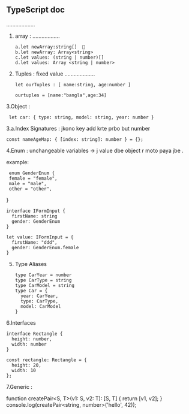 ## TypeScript doc
...................

 1. array :
..................


        a.let newArray:string[]  🍻
        b.let newArray: Array<string>
        c.let values: (string | number)[]
        d.let values: Array <string | number>


2. Tuples : fixed value
....................

       let ourTuples : [ name:string, age:number ]
       
       ourtuples = [name:"bangla",age:34]

3.Object :

     let car: { type: string, model: string, year: number }

3.a.Index Signatures : jkono key add krte prbo but number


    const nameAgeMap: { [index: string]: number } = {};

 4.Enum : unchangeable variables -> j value dbe object r moto paya jbe .

example:

     enum GenderEnum {
     female = "female",
     male = "male",
     other = "other",
   }
   
    interface IFormInput {
      firstName: string
      gender: GenderEnum
    }
   
    let value: IFormInput = {
      firstName: "ddd",
      gender: GenderEnum.female
    }

 5. Type Aliases


        type CarYear = number
        type CarType = string
        type CarModel = string
        type Car = {
          year: CarYear,
          type: CarType,
          model: CarModel
        }
6.Interfaces 

    interface Rectangle {
      height: number,
      width: number
    }
    
    const rectangle: Rectangle = {
      height: 20,
      width: 10
    };

 7.Generic : 

  function createPair<S, T>(v1: S, v2: T): [S, T] {
  return [v1, v2];
}
console.log(createPair<string, number>('hello', 42));





 
